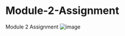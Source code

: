 # Module-2-Assignment
Module 2 Assignment
![image](https://user-images.githubusercontent.com/94953744/153805835-5e192991-c6bd-4d8b-82fe-1cbe39798b3f.png)

